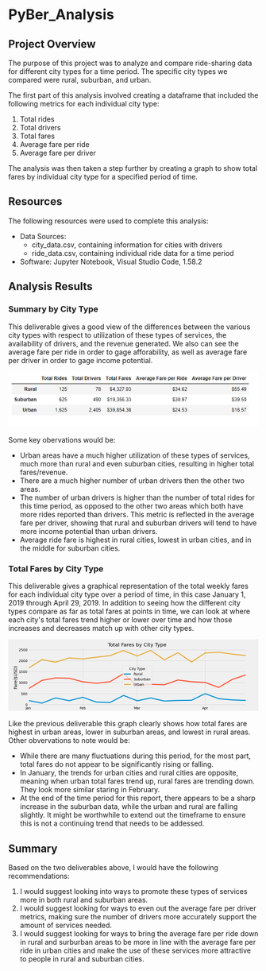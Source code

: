 # PyBer_Analysis

## Project Overview
The purpose of this project was to analyze and compare ride-sharing data for different city types for a time period.  The specific city types we compared were rural, suburban, and urban.  

The first part of this analysis involved creating a dataframe that included the following metrics for each individual city type:
1.  Total rides
1.  Total drivers
1.  Total fares 
1.  Average fare per ride
1.  Average fare per driver

The analysis was then taken a step further by creating a graph to show total fares by individual city type for a specified period of time.


##  Resources
The following resources were used to complete this analysis:
- Data Sources:  
    - city_data.csv, containing information for cities with drivers
    - ride_data.csv, containing individual ride data for a time period
- Software:  Jupyter Notebook, Visual Studio Code, 1.58.2


## Analysis Results

### Summary by City Type

This deliverable gives a good view of the differences between the various city types with respect to utilization of these types of services, the availability of drivers, and the revenue generated.  We also can see the average fare per ride in order to gage afforability, as well as average fare per driver in order to gage income potential. 

![summary_by_city_type](https://github.com/adbauer06/PyBer_Analysis/blob/main/analysis/summary_by_city_type.PNG)

Some key obervations would be:
- Urban areas have a much higher utilization of these types of services, much more than rural and even suburban cities, resulting in higher total fares/revenue.
- There are a much higher number of urban drivers then the other two areas.  
- The number of urban drivers is higher than the number of total rides for this time period, as opposed to the other two areas which both have more rides reported than drivers.  This metric is reflected in the average fare per driver, showing that rural and suburban drivers will tend to have more income potential than urban drivers.
- Average ride fare is highest in rural cities, lowest in urban cities, and in the middle for suburban cities.


### Total Fares by City Type

This deliverable gives a graphical representation of the total weekly fares for each individual city type over a period of time, in this case January 1, 2019 through April 29, 2019.  In addition to seeing how the different city types compare as far as total fares at points in time, we can look at where each city's total fares trend higher or lower over time and how those increases and decreases match up with other city types. 

![Fare_by_City_Type](https://github.com/adbauer06/PyBer_Analysis/blob/main/analysis/Fare_By_City_Type.png)

Like the previous deliverable this graph clearly shows how total fares are highest in urban areas, lower in suburban areas, and lowest in rural areas.  Other obvervations to note would be:
- While there are many fluctuations during this period, for the most part, total fares do not appear to be significantly rising or falling.
- In January, the trends for urban cities and rural cities are opposite, meaning when urban total fares trend up, rural fares are trending down.  They look more similar staring in February. 
- At the end of the time period for this report, there appears to be a sharp increase in the suburban data, while the urban and rural are falling slightly.  It might be worthwhile to extend out the timeframe to ensure this is not a continuing trend that needs to be addessed.


 ## Summary
 Based on the two deliverables above, I would have the following recommendations:
 1.  I would suggest looking into ways to promote these types of services more in both rural and suburban areas.
 2.  I would suggest looking for ways to even out the average fare per driver metrics, making sure the number of drivers more accurately support the amount of services needed.
 3.  I would suggest looking for ways to bring the average fare per ride down in rural and surburban areas to be more in line with the average fare per ride in urban cities and make the use of these services more attractive to people in rural and suburban cities.
 
 

